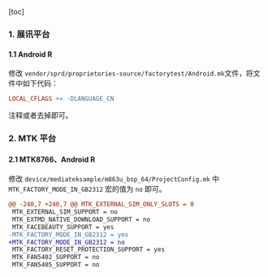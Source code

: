 [toc]

### 1. 展讯平台

#### 1.1 Android R

修改 `vendor/sprd/proprietories-source/factorytest/Android.mk`文件，将文件中如下代码：

```makefile
LOCAL_CFLAGS += -DLANGUAGE_CN
```

注释或者去掉即可。

### 2. MTK 平台

#### 2.1 MTK8766、Android R

修改 `device/mediateksample/m863u_bsp_64/ProjectConfig.mk` 中 `MTK_FACTORY_MODE_IN_GB2312` 宏的值为 `no` 即可。

```diff
@@ -240,7 +240,7 @@ MTK_EXTERNAL_SIM_ONLY_SLOTS = 0
 MTK_EXTERNAL_SIM_SUPPORT = no
 MTK_EXTMD_NATIVE_DOWNLOAD_SUPPORT = no
 MTK_FACEBEAUTY_SUPPORT = yes
-MTK_FACTORY_MODE_IN_GB2312 = yes
+MTK_FACTORY_MODE_IN_GB2312 = no
 MTK_FACTORY_RESET_PROTECTION_SUPPORT = yes
 MTK_FAN5402_SUPPORT = no
 MTK_FAN5405_SUPPORT = no
```

